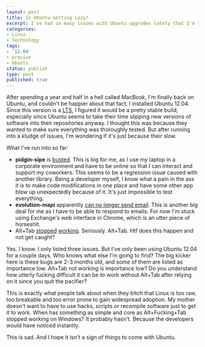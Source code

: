 ```yaml
---
layout: post
title: Is Ubuntu Getting Lazy?
excerpt: I've had so many issues with Ubuntu upgrades lately that I'm starting to wonder if they're even trying anymore.
categories:
- Linux
- Technology
tags:
- '12.04'
- precise
- Ubuntu
status: publish
type: post
published: true
---
```


After spending a year and half in a hell called MacBook, I'm finally back on Ubuntu, and couldn't be happier about
that fact. I installed Ubuntu 12.04. Since this version is a [LTS](https://wiki.ubuntu.com/LTS/), I figured it would
be a pretty stable build, especially since Ubuntu seems to take their time slipping new versions of software into
their repositories anyway. I thought this was because they wanted to make sure everything was thoroughly tested.
But after running into a kludge of issues, I'm wondering if it's just because their slow.

What I've run into so far:
 - **pidgin-sipe** is [busted](https://bugs.launchpad.net/ubuntu/+source/pidgin-sipe/+bug/947920). This is big for
 me, as I use my laptop in a corporate environment and have to be online so that I can interact and support my
 coworkers. This seems to be a regression issue caused with another library. Being a developer myself, I know what a
 pain in the ass it is to make code modifications in one place and have some other app blow up unexpectedly because
 of it. It's just impossible to test everything.
 - **evolution-mapi** apparently
 [can no longer send email](https://bugs.launchpad.net/ubuntu/+source/evolution-mapi/+bug/996381). This is another big
 deal for me as I have to be able to respond to emails. For now I'm stuck using Exchange's web interface in Chrome,
 which is an utter piece of horseshit.
 - Alt+Tab [stopped](https://bugs.launchpad.net/ubuntu/+source/compiz/+bug/975701)
 [working](https://bugs.launchpad.net/ubuntu/+source/unity-2d/+bug/955859). Seriously. Alt+Tab. Htf does this happen
 and not get caught?

Yes. I know. I only listed three issues. But I've only been using Ubuntu 12.04 for a couple days. Who knows what
else I'm going to find? The big kicker here is these bugs are 2-3 months old, and some of them are listed as
importance low. Alt+Tab not working is importance low? Do you understand how utterly fucking difficult it can be to
work without Alt+Tab after relying on it since you quit the pacifier?

This is exactly what people talk about when they bitch that Linux is too raw, too breakable and too error prone to
gain widespread adoption. My mother doesn't want to have to use hacks, scripts or recompile software just to get it
to work. When has something as simple and core as Alt+Fucking+Tab stopped working on Windows? It probably hasn't.
Because the developers would have noticed instantly.

This is sad. And I hope it isn't a sign of things to come with Ubuntu.
